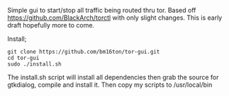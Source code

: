 Simple gui to start/stop all traffic being routed thru tor. Based off https://github.com/BlackArch/torctl with only slight changes. This is early draft hopefully more to come.

Install;

    git clone https://github.com/bm16ton/tor-gui.git
    cd tor-gui
    sudo ./install.sh

The install.sh script will install all dependencies then grab the source for gtkdialog, compile and install it. Then copy my scripts to /usr/local/bin


